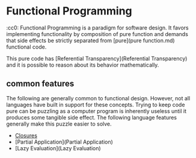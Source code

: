 # Functional Programming
:cc0:
Functional Programming is a paradigm for software design. It favors implementing functionality by composition of pure function and demands that side effects be strictly separated from [pure](pure function.md) functional code.

This pure code has [Referential Transparency](Referential Transparency) and it is possible to reason about its behavior mathematically.

## common features
The following are generally common to functional design. However, not all languages have built in support for these concepts. Trying to keep code pure can be puzzling as a computer program is inherently useless until it produces some tangible side effect. The following language features generally make this puzzle easier to solve.

- [Closures](Closures)
- [Partial Application](Partial Application)
- [Lazy Evaluation](Lazy Evaluation)
